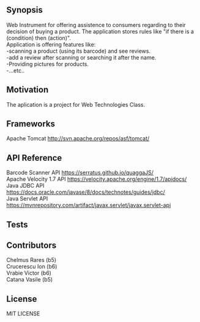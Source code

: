 ## Synopsis

Web Instrument for offering assistence to consumers regarding to their decision of buying a product.
The application stores rules like "if there is a (condition) then (action)".<br />
Application is offering features like:<br />
-scanning a product (using its barcode) and see reviews.<br />
-add a review after scanning or searching it after the name.<br />
-Providing pictures for products.<br />
-...etc..


## Motivation

The aplication is a project for Web Technologies Class.

## Frameworks

Apache Tomcat http://svn.apache.org/repos/asf/tomcat/ <br />

## API Reference
Barcode Scanner API https://serratus.github.io/quaggaJS/ <br />
Apache Velocity 1.7 API https://velocity.apache.org/engine/1.7/apidocs/ <br />
Java JDBC API https://docs.oracle.com/javase/8/docs/technotes/guides/jdbc/ <br />
Java Servlet API https://mvnrepository.com/artifact/javax.servlet/javax.servlet-api

## Tests


## Contributors

Chelmus Rares (b5) <br />
Crucerescu Ion (b6) <br />
Vrabie Victor (b6) <br />
Catana Vasile (b5)<br />


## License

MIT LICENSE